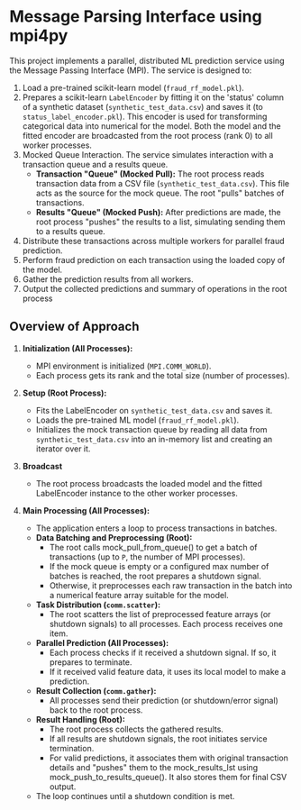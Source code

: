 # Message Parsing Interface using mpi4py

This project implements a parallel, distributed ML prediction service using the Message Passing Interface (MPI). The service is designed to:

1.  Load a pre-trained scikit-learn model (`fraud_rf_model.pkl`).
2.  Prepares a scikit-learn `LabelEncoder` by fitting it on the 'status' column of a synthetic dataset (`synthetic_test_data.csv`) and saves it (to `status_label_encoder.pkl`). This encoder is used for transforming categorical data into numerical for the model. Both the model and the fitted encoder are broadcasted from the root process (rank 0) to all worker processes.
3.  Mocked Queue Interaction. The service simulates interaction with a transaction queue and a results queue.
    *   **Transaction "Queue" (Mocked Pull):** The root process reads transaction data from a CSV file (`synthetic_test_data.csv`). This file acts as the source for the mock queue. The root "pulls" batches of transactions.
    *   **Results "Queue" (Mocked Push):** After predictions are made, the root process "pushes" the results to a list, simulating sending them to a results queue.
4.  Distribute these transactions across multiple workers for parallel fraud prediction.
5.  Perform fraud prediction on each transaction using the loaded copy of the model.
6.  Gather the prediction results from all workers.
7.  Output the collected predictions and summary of operations in the root process

## Overview of Approach

1.  **Initialization (All Processes):**
    *   MPI environment is initialized (`MPI.COMM_WORLD`).
    *   Each process gets its rank and the total size (number of processes).

2.  **Setup (Root Process):**
    *   Fits the LabelEncoder on `synthetic_test_data.csv` and saves it.
    *   Loads the pre-trained ML model (`fraud_rf_model.pkl`).
    *   Initializes the mock transaction queue by reading all data from `synthetic_test_data.csv` into an in-memory list and creating an iterator over it.

3.  **Broadcast**
    *   The root process broadcasts the loaded model and the fitted LabelEncoder instance to the other worker processes.

4.  **Main Processing (All Processes):**
    *   The application enters a loop to process transactions in batches.
    *   **Data Batching and Preprocessing (Root):**
        *   The root calls mock_pull_from_queue() to get a batch of transactions (up to `P`, the number of MPI processes).
        *   If the mock queue is empty or a configured max number of batches is reached, the root prepares a shutdown signal.
        *   Otherwise, it preprocesses each raw transaction in the batch into a numerical feature array suitable for the model.
    *   **Task Distribution (`comm.scatter`):**
        *   The root scatters the list of preprocessed feature arrays (or shutdown signals) to all processes. Each process receives one item.
    *   **Parallel Prediction (All Processes):**
        *   Each process checks if it received a shutdown signal. If so, it prepares to terminate.
        *   If it received valid feature data, it uses its local model to make a prediction.
    *   **Result Collection (`comm.gather`):**
        *   All processes send their prediction (or shutdown/error signal) back to the root process.
    *   **Result Handling (Root):**
        *   The root process collects the gathered results.
        *   If all results are shutdown signals, the root initiates service termination.
        *   For valid predictions, it associates them with original transaction details and "pushes" them to the mock_results_lst using mock_push_to_results_queue(). It also stores them for final CSV output.
    *   The loop continues until a shutdown condition is met.